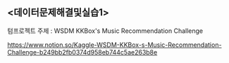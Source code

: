 ## <데이터문제해결및실습1>
텀프로젝트 주제
: WSDM KKBox's Music Recommendation Challenge

https://www.notion.so/Kaggle-WSDM-KKBox-s-Music-Recommendation-Challenge-b249bb2fb0374d958eb744c5ae263b8e
